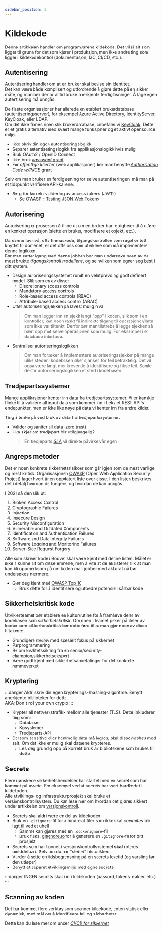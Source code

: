 ```yaml
---
sidebar_position: 3
---
```


# Kildekode

Denne artikkelen handler om programvarens kildekode. Det vil si alt som ligger til grunn for det som kjører i produksjon, men ikke andre ting som ligger i kildekodekontrol (dokumentasjon, IaC, CI/CD, etc.).

## Autentisering

Autentisering handler om at en bruker skal bevise sin identitet.  
Det kan være både komplisert og utfordrende å gjøre dette på en sikker måte, og man bør derfor alltid bruke anerkjente ferdigløsninger. Å lage egen autentisering må unngås.

De fleste organisasjoner har allerede en etablert brukerdatabase (autentiseringsserver), for eksempel Azure Active Directory, IdentityServer, KeyCloak, eller LDAP.  
Om det ikke finnes noen slik brukerdatabase, anbefaler vi [KeyCloak](https://www.keycloak.org). Dette er et gratis alternativ med svært mange funksjoner og et aktivt opensource miljø.

- Ikke skriv din egen autentiseringslogikk
- Separer autentiseringslogikk fra applikasjonslogikk hvis mulig
- Bruk OAuth2 / OpenID Connect
- Ikke bruk [_password_ grant](https://oauth.net/2/grant-types/password/)
- For _offentlige klienter_ (web applikasjoner) bør man benytte [_Authorization Code w/PKCE_ grant](https://oauth.net/2/pkce/)

Selv om man bruker en ferdigløsning for selve autentiseringen, må man på et tidspunkt verifisere API-kallene.

- Sørg for korrekt validering av access tokens (JWTs)
  - Se [OWASP - Testing JSON Web Tokens](https://owasp.org/www-project-web-security-testing-guide/latest/4-Web_Application_Security_Testing/06-Session_Management_Testing/10-Testing_JSON_Web_Tokens)

## Autorisering

Autorisering er prosessen å finne ut om en bruker har rettigheter til å utføre en konkret operasjon (slette en bruker, modifisere et objekt, etc.).

Da denne lavnivå, ofte finmaskede, tilgangskontrollen som regel er tett knyttet til domenet, er det ofte oss som utviklere som må implementere denne logikken.  
Før man setter igang med denne jobben bør man undersøke noen av de mest brukte _tilgangskontroll modellene_, og se hvilken som egner seg best i ditt system.

- Design autoriseringssystemet rundt en velutprøvd og godt definert model. Slik som en av disse:
  - Discretionary access controls
  - Mandatory access controls
  - Role-based access controls (RBAC)
  - Attribute-based access control (ABAC)
- Utfør autoriseringsjekken på lavest mulig nivå
  > Om man legger inn en sjekk langt "opp" i koden, slik som i en kontroller, kan noen raskt få indirekte tilgang til
   operasjoner/data som ikke var tiltenkt. Derfor bør man tilstrebe å legge sjekken så nært opp mot selve operasjonen som mulig.
   For eksempel i et database interface.
- Sentraliser autoriseringslogikken
  > Om man forsøker å implementere autoriseringssjekker på mange ulike steder i kodebasen øker sjansen for feil betraktelig.
  Det vil også være langt mer krevende å identifisere og fikse feil. Samle derfor autoriseringslogikken et sted i kodebasen.

## Tredjepartssystemer

Mange applikasjoner henter inn data fra tredjepartssystemer. Vi er kanskje flinke til å validere all input data
som kommer inn i f.eks et REST API's endepunkter, men er ikke like nøye på data vi henter inn fra andre kilder.

Ting å tenke på ved bruk av data fra tredjepartssystemer:

- Valider og saniter all data ([zero trust](https://en.wikipedia.org/wiki/Zero_trust_security_model))
- Hva skjer om tredjepart blir utilgjengelig?
  > En tredjeparts _[SLA](/planlegge/disaster-recovery#service-level-agreement-sla)_ vil direkte påvirke vår egen

## Angreps metoder

Det er noen konkrete sikkerhetsrisikoer som går igjen som de mest vanlige og mest kritisk.
Organisasjonen [OWASP](https://owasp.org) (Open Web Application Security Project) lager hvert år en oppdatert liste over disse.
I den listen beskrives det i detalj hvordan de fungere, og hvordan de kan unngås.

I 2021 så den slik ut:

1. Broken Access Control
2. Cryptographic Failures
3. Injection
4. Insecure Design
5. Security Misconfiguration
6. Vulnerable and Outdated Components
7. Identification and Authentication Failures
8. Software and Data Integrity Failures
9. Software Logging and Monitoring Failures
10. Server-Side Request Forgery

Alle som skriver kode i Bouvet skal være kjent med denne listen. Målet er ikke å kunne alt om disse emnene, men å vite at de eksisterer
slik at man kan bli oppmerksom på om koden man jobber med akkurat nå bør undersøkes nærmere.

- Gjør deg kjent med [OWASP Top 10](https://owasp.org/Top10/)
  - Bruk dette for å identifisere og utbedre potensiell sårbar kode

## Sikkerhetskritisk kode

Utviklerteamet bør etablere en kultur/rutine for å framheve deler av kodebasen som _sikkerhetskritisk_.
Om noen i teamet peker på deler av koden som sikkerhetskritisk bør dette føre til at man gjør noen av disse tiltakene:

- Grundigere _review_ med spesielt fokus på sikkerhet
- Parprogrammering
- Be om kvalitetssikring fra en senior/security-champion/sikkerhetsekspert
- Være godt kjent med sikkerhetsanbefalinger for det konkrete rammeverket

## Kryptering

:::danger
Aldri skriv din egen krypterings-/hashing-algoritme. Benytt anerkjente biblioteker for dette.  
AKA: Don't roll your own crypto
:::

- Krypter all nettverkstrafikk mellom alle tjenester (TLS). Dette inkluderer ting som:
  - Databaser
  - Køsystemer
  - Tredjeparts-API
- Dersom sensitive eller hemmelig data må lagres, skal disse _hashes_ med salt. Om det ikke er mulig skal dataene krypteres.
  - Les deg grundig opp på korrekt bruk av bibliotekene som brukes til dette

## Secrets

Flere uønskede sikkerhetshendelser har startet med en secret som har kommet på avveie. For eksempel ved at secrets har vært hardkodet i kildekoden.  
Alle utviklings- og infrastrukturprosjekt skal bruke et versjonskontrollsystem. Du kan lese mer om hvordan det gjøres sikkert under artikkelen om [versjonskontroll](/utvikle/version_control).

- Secrets skal aldri være en del av kildekoden
- Bruk en `.gitignore`-fil for å hindre at filer som ikke skal _commites_ blir lagt til ved et uhell
  - Samme kan gjøres med en `.dockerignore`-fil
  - Bruk f.eks. [gitignore.io](https://www.toptal.com/developers/gitignore/) for å generere en `.gitignore`-fil for ditt prosjekt
- Secrets som har havnet i versjonskontrollsystemet __skal__ roteres umiddelbart. Selv om du har "slettet" historikken
- Vurder å sette en tidsbegrensning på en secrets levetid (og varsling før den utløper)
- Benytt et separat utviklingsmiljø med egne secrets

:::danger
INGEN secrets skal inn i kildekoden (passord, tokens, nøkler, etc.)
:::

## Scanning av koden

Det har kommet flere verktøy som scanner kildekode, enten statisk eller dynamisk, med mål om å identifisere feil og sårbarheter.

Dette kan du lese mer om under _[CI/CD for sikkerhet](/bygge/bruk-av-ci-cd)_
